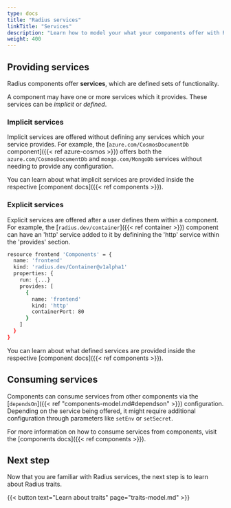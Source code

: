 ```yaml
---
type: docs
title: "Radius services"
linkTitle: "Services"
description: "Learn how to model your what your components offer with Radius services."
weight: 400
---
```


## Providing services

Radius components offer **services**, which are defined sets of functionality.

A component may have one or more services which it provides. These services can be *implicit* or *defined*.

### Implicit services

Implicit services are offered without defining any services which your service provides. For example, the [`azure.com/CosmosDocumentDb` component]({{< ref azure-cosmos >}}) offers both the `azure.com/CosmosDocumentDb` and `mongo.com/MongoDb` services without needing to provide any configuration.

You can learn about what implicit services are provided inside the respective [component docs]({{< ref components >}}).

### Explicit services

Explicit services are offered after a user defines them within a component. For example, the [`radius.dev/container`]({{< ref container >}}) component can have an 'http' service added to it by definining the 'http' service within the 'provides' section.

```sh
resource frontend 'Components' = {
  name: 'frontend'
  kind: 'radius.dev/Container@v1alpha1'
  properties: {
    run: {...}
    provides: [
      {
        name: 'frontend'
        kind: 'http'
        containerPort: 80
      }
    ]
  }
}
```

You can learn about what defined services are provided inside the respective [component docs]({{< ref components >}}).

## Consuming services

Components can consume services from other components via the [`dependsOn`]({{< ref "components-model.md#dependson" >}}) configuration. Depending on the service being offered, it might require additional configuration through parameters like `setEnv` or `setSecret`.

For more information on how to consume services from components, visit the [components docs]({{< ref components >}}).

## Next step

Now that you are familiar with Radius services, the next step is to learn about Radius traits.

{{< button text="Learn about traits" page="traits-model.md" >}}
